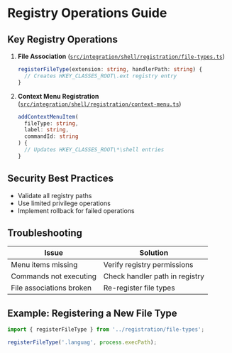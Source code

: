 # Registry Operations Guide

## Key Registry Operations
1. **File Association** ([`src/integration/shell/registration/file-types.ts`](src/integration/shell/registration/file-types.ts))
   ```typescript
   registerFileType(extension: string, handlerPath: string) {
     // Creates HKEY_CLASSES_ROOT\.ext registry entry
   }
   ```

2. **Context Menu Registration** ([`src/integration/shell/registration/context-menu.ts`](src/integration/shell/registration/context-menu.ts))
   ```typescript
   addContextMenuItem(
     fileType: string,
     label: string,
     commandId: string
   ) {
     // Updates HKEY_CLASSES_ROOT\*\shell entries
   }
   ```

## Security Best Practices
- Validate all registry paths
- Use limited privilege operations
- Implement rollback for failed operations

## Troubleshooting
| Issue | Solution |
|-------|----------|
| Menu items missing | Verify registry permissions |
| Commands not executing | Check handler path in registry |
| File associations broken | Re-register file types |

## Example: Registering a New File Type
```typescript
import { registerFileType } from '../registration/file-types';

registerFileType('.languag', process.execPath);
